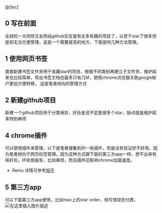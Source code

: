 @[toc]
## 0 写在前面		
全球的一大同性交友网站github实在是有太多有趣的项目了，以至于star了很多但是却无法方便管理，这是一个需要提高的地方，下面提供几种方法管理。
## 1 使用网页书签
直接新建书签文件夹用于收藏star的项目，根据不同类别再建立子文件夹，维护起来也比较简单，导出书签文档也最多只有几M，使用chrome浏览器关联google帐户更加方便转移。
这是笔者倾向的管理方式
## 2 新建github项目
新建一个github项目用于分类保存，好处是说不定能很多个star，缺点就是维护起来特别麻烦
## 4 chrome插件
可以使用插件来管理，以下是笔者搜集到的一些插件，但是没有验证好不好用，因为笔者倾向于网页标签管理。因为这种方式跟下面的第三方app一样，想不出来有啥好处，坏处倒是有，比如麻烦，而且插件还影响chrome加载速度。
* Remu
详情可参考[知乎](https://www.zhihu.com/question/31100451)
## 5 第三方app
可以下载第三方app使用，比如mac上的star order，但可惜现在付费。
![在这里插入图片描述](https://img-blog.csdnimg.cn/20200315154953523.png?x-oss-process=image/watermark,type_ZmFuZ3poZW5naGVpdGk,shadow_10,text_aHR0cHM6Ly9ibG9nLmNzZG4ubmV0L0pvaG5KaW0w,size_16,color_FFFFFF,t_70)